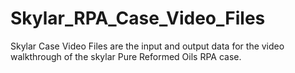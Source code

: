 # Skylar_RPA_Case_Video_Files

Skylar Case Video Files are the input and output data for the video walkthrough of the skylar Pure Reformed Oils RPA case.
